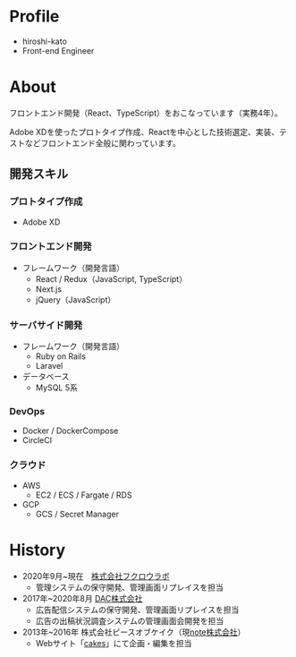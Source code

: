 # Profile
- hiroshi-kato
- Front-end Engineer

# About

フロントエンド開発（React、TypeScript）をおこなっています（実務4年）。

Adobe XDを使ったプロトタイプ作成、Reactを中心とした技術選定、実装、テストなどフロントエンド全般に関わっています。

## 開発スキル

### プロトタイプ作成

- Adobe XD

### フロントエンド開発

- フレームワーク（開発言語）
	- React / Redux（JavaScript, TypeScript）
	- Next.js
	- jQuery（JavaScript）

### サーバサイド開発
	
- フレームワーク（開発言語）
	- Ruby on Rails
	- Laravel
- データベース
	- MySQL 5系

### DevOps
- Docker / DockerCompose
- CircleCI

### クラウド
- AWS
	- EC2 / ECS / Fargate / RDS
- GCP
	- GCS / Secret Manager

# History

- 2020年9月~現在　[株式会社フクロウラボ](https://fukurou-labo.co.jp/)
	- 管理システムの保守開発、管理画面リプレイスを担当
- 2017年~2020年8月 [DAC株式会社](https://www.dac.co.jp/)
	- 広告配信システムの保守開発、管理画面リプレイスを担当
	- 広告の出稿状況調査システムの管理画面会開発を担当
- 2013年~2016年 株式会社ピースオブケイク（現[note株式会社](https://note.jp/)）
	- Webサイト「[cakes](https://cakes.mu/)」にて企画・編集を担当
